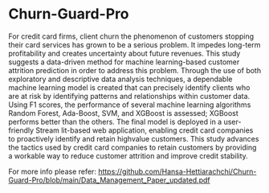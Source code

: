 # Churn-Guard-Pro

For credit card firms, client churn the phenomenon of customers stopping their card services has grown to be a serious problem. It impedes long-term profitability and creates uncertainty about future revenues. This study suggests a data-driven method for machine learning-based customer attrition prediction in order to address this problem. Through the use of both exploratory and descriptive data analysis techniques, a dependable machine learning model is created that can precisely identify clients who are at risk by identifying patterns and relationships within customer data. Using F1 scores, the performance of several machine learning algorithms Random Forest, Ada-Boost, SVM, and XGBoost is assessed; XGBoost performs better than the others. The final model is deployed in a user-friendly Stream lit-based web application, enabling credit card companies to proactively identify and retain highvalue customers. This study advances the tactics used by credit card companies to retain customers by providing a workable way to reduce customer attrition and improve credit stability.


For more info please refer:
https://github.com/Hansa-Hettiarachchi/Churn-Guard-Pro/blob/main/Data_Management_Paper_updated.pdf
